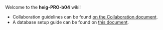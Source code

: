 Welcome to the **heig-PRO-b04** wiki!

* Collaboration guidelines can be found [on the Collaboration document](Collaboration).
* A database setup guide can be found on [this document](Database.Setup).